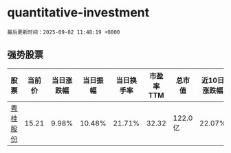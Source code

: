 # quantitative-investment

`最后更新时间：2025-09-02 11:48:19 +0800`

## 强势股票

|股票|当前价|当日涨跌幅|当日振幅|当日换手率|市盈率TTM|总市值|近10日涨跌幅|
|----|----|----|----|----|----|----|----|
|[粤桂股份](https://xueqiu.com/S/SZ000833)|15.21|9.98%|10.48%|21.71%|32.32|122.0亿|22.07%|
